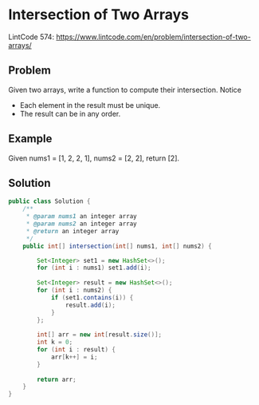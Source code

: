 Intersection of Two Arrays 
==========================

LintCode 574: https://www.lintcode.com/en/problem/intersection-of-two-arrays/

Problem
-------



Given two arrays, write a function to compute their intersection.
Notice

- Each element in the result must be unique.
- The result can be in any order.

Example
-------

Given nums1 = [1, 2, 2, 1], nums2 = [2, 2], return [2].

Solution
--------

```java
public class Solution {
    /**
     * @param nums1 an integer array
     * @param nums2 an integer array
     * @return an integer array
     */
    public int[] intersection(int[] nums1, int[] nums2) {

        Set<Integer> set1 = new HashSet<>();
        for (int i : nums1) set1.add(i);
        
        Set<Integer> result = new HashSet<>();
        for (int i : nums2) {
            if (set1.contains(i)) {
                result.add(i);
            }
        };
        
        int[] arr = new int[result.size()];
        int k = 0;
        for (int i : result) {
            arr[k++] = i;
        }
        
        return arr;
    }
}
```